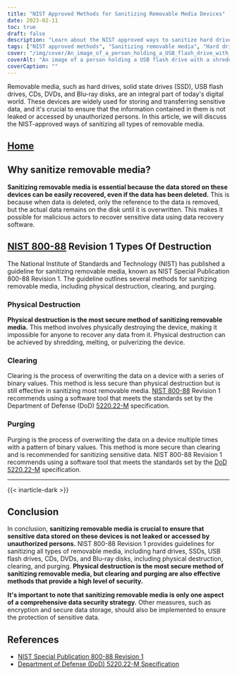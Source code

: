 ```yaml
---
title: "NIST Approved Methods for Sanitizing Removable Media Devices"
date: 2023-02-11
toc: true
draft: false
description: "Learn about the NIST approved ways to sanitize hard drives, SSDs, USB flash drives, CDs, DVDs, and Blu-ray disks to protect sensitive data from unauthorized access."
tags: ["NIST approved methods", "Sanitizing removable media", "Hard drives", "SSDs", "USB flash drives", "CDs", "DVDs", "Blu-ray disks", "Data security", "Protection of sensitive data"]
cover: "/img/cover/An_image_of_a_person_holding_a_USB_flash_drive_with_a_shreder.png"
coverAlt: "An image of a person holding a USB flash drive with a shredder in the background"
coverCaption: ""
---
```


Removable media, such as hard drives, solid state drives (SSD), USB flash drives, CDs, DVDs, and Blu-ray disks, are an integral part of today's digital world. These devices are widely used for storing and transferring sensitive data, and it's crucial to ensure that the information contained in them is not leaked or accessed by unauthorized persons. In this article, we will discuss the NIST-approved ways of sanitizing all types of removable media.

## [Home](/cyber-security-career-playbook-start/)

## Why sanitize removable media?

**Sanitizing removable media is essential because the data stored on these devices can be easily recovered, even if the data has been deleted.** This is because when data is deleted, only the reference to the data is removed, but the actual data remains on the disk until it is overwritten. This makes it possible for malicious actors to recover sensitive data using data recovery software.

## [NIST 800-88](https://simeononsecurity.ch/articles/nist-800-88-ways-of-sanitizing-removable-media/) Revision 1 Types Of Destruction

The National Institute of Standards and Technology (NIST) has published a guideline for sanitizing removable media, known as NIST Special Publication 800-88 Revision 1. The guideline outlines several methods for sanitizing removable media, including physical destruction, clearing, and purging.

### Physical Destruction

**Physical destruction is the most secure method of sanitizing removable media.** This method involves physically destroying the device, making it impossible for anyone to recover any data from it. Physical destruction can be achieved by shredding, melting, or pulverizing the device.

### Clearing

Clearing is the process of overwriting the data on a device with a series of binary values. This method is less secure than physical destruction but is still effective in sanitizing most removable media. [NIST 800-88](https://simeononsecurity.ch/articles/nist-800-88-ways-of-sanitizing-removable-media/) Revision 1 recommends using a software tool that meets the standards set by the Department of Defense (DoD) [5220.22-M](https://simeononsecurity.ch/articles/dod-5220.22-m-data-sanitization-summarized/) specification.

### Purging

Purging is the process of overwriting the data on a device multiple times with a pattern of binary values. This method is more secure than clearing and is recommended for sanitizing sensitive data. NIST 800-88 Revision 1 recommends using a software tool that meets the standards set by the [DoD 5220.22-M](https://simeononsecurity.ch/articles/dod-5220.22-m-data-sanitization-summarized/) specification.

__________________________________________
{{< inarticle-dark >}}
## Conclusion

In conclusion, **sanitizing removable media is crucial to ensure that sensitive data stored on these devices is not leaked or accessed by unauthorized persons.** NIST 800-88 Revision 1 provides guidelines for sanitizing all types of removable media, including hard drives, SSDs, USB flash drives, CDs, DVDs, and Blu-ray disks, including physical destruction, clearing, and purging. **Physical destruction is the most secure method of sanitizing removable media, but clearing and purging are also effective methods that provide a high level of security.**

**It's important to note that sanitizing removable media is only one aspect of a comprehensive data security strategy.** Other measures, such as encryption and secure data storage, should also be implemented to ensure the protection of sensitive data.

## References

- [NIST Special Publication 800-88 Revision 1](https://nvlpubs.nist.gov/nistpubs/SpecialPublications/NIST.SP.800-88r1.pdf)
- [Department of Defense (DoD) 5220.22-M Specification](https://exwc.navfac.navy.mil/Portals/88/Documents/EXWC/DoD_Locks/PDFs/DODI-5220-22-C2.pdf)
